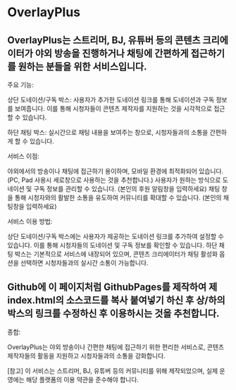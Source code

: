 # OverlayPlus

## OverlayPlus는 스트리머, BJ, 유튜버 등의 콘텐츠 크리에이터가 야외 방송을 진행하거나 채팅에 간편하게 접근하기를 원하는 분들을 위한 서비스입니다.

주요 기능:

상단 도네이션/구독 박스: 사용자가 추가한 도네이션 링크를 통해 도네이션과 구독 정보를 보여줍니다. 이를 통해 시청자들이 콘텐츠 제작자를 지원하는 것을 시각적으로 접근 할 수 있습니다.

하단 채팅 박스: 실시간으로 채팅 내용을 보여주는 창으로, 시청자들과의 소통을 간편하게 할 수 있습니다.

서비스 이점:

야외에서의 방송이나 채팅에 접근하기 용이하며, 모바일 환경에 최적화되어 있습니다.(PC, Pad 사용시 세로창으로 사용하는 것을 추천합니다.)
사용자가 원하는 방식으로 도네이션 및 구독 정보를 관리할 수 있습니다. (본인의 후원 알림창을 입력하세요)
채팅 창을 통해 시청자와의 활발한 소통을 유도하여 커뮤니티를 확대할 수 있습니다. (본인의 채팅창을 입력하세요)

서비스 이용 방법:

상단 도네이션/구독 박스에는 사용자가 제공하는 도네이션 링크를 추가하여 설정할 수 있습니다. 이를 통해 시청자들의 도네이션 및 구독 정보를 확인할 수 있습니다.
하단 채팅 박스는 기본적으로 서비스에 내장되어 있으며, 콘텐츠 크리에이터가 채팅 활성화 옵션을 선택하면 시청자들과의 실시간 소통이 가능합니다.
## Github에 이 페이지처럼 GithubPages를 제작하여 제 index.html의 소스코드를 복사 붙여넣기 하신 후 상/하의 박스의 링크를 수정하신 후 이용하시는 것을 추천합니다.

종합:

OverlayPlus는 야외 방송이나 간편한 채팅에 접근하기 위한 편리한 서비스로, 콘텐츠 제작자들의 활동을 지원하고 시청자들과의 소통을 강화합니다.

[참고] 이 서비스는 스트리머, BJ, 유튜버 등의 커뮤니티를 위해 제작되었으며, 실제 운영에는 해당 플랫폼의 이용 약관을 준수해야 합니다.
